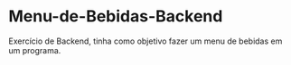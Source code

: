 # Menu-de-Bebidas-Backend
Exercício de Backend, tinha como objetivo fazer um menu de bebidas em um programa.
